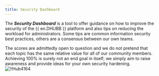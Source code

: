 ```yaml
---
title: Security Dashboard
---
```

The ***Security Dashboard*** is a tool to offer guidance on how to improve the security of the {{ en.DHUBB }} platform and also tips on reducing the workload for administrators. Some tips are common information security best practices, others are a consensus between our own teams.  

The scores are admittedly open to question and we do not pretend that each topic has the same relative value for all of our community members. Achieving 100% is surely not an end goal in itself; we simply aim to raise awareness and provide ideas for your own security hardening.  
![!!Hub4164](https://webdevolutions.azureedge.net/docs/en/hub/Hub4164.png) 

